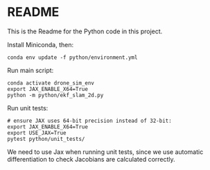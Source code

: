# README

This is the Readme for the Python code in this project.

Install Miniconda, then:
~~~
conda env update -f python/environment.yml
~~~

Run main script:
~~~
conda activate drone_sim_env
export JAX_ENABLE_X64=True
python -m python/ekf_slam_2d.py
~~~

Run unit tests:
~~~
# ensure JAX uses 64-bit precision instead of 32-bit:
export JAX_ENABLE_X64=True
export USE_JAX=True
pytest python/unit_tests/
~~~
We need to use Jax when running unit tests, since we use automatic differentiation to check Jacobians are calculated 
correctly.
